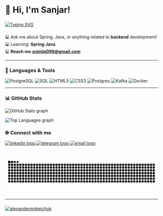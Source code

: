 # 👋 Hi, I'm Sanjar!

###

[![Typing SVG](https://readme-typing-svg.herokuapp.com?color=%2336BCF7&lines=Hello+there;Looking+for+conquest;Java+Go+Go!&speed=45)](https://git.io/typing-svg)

###

💻 Ask me about Spring, Java, or anything related to **backend** development!  
💻 Learning: **Spring Java**.  
💻 **Reach me** **snjmbj099@gmail.com**

---
<div align="left">

  <h3>🧰 Languages & Tools</h3>

  <!-- 🛠️ Shields -->
  <p>
    <img src="https://img.shields.io/badge/PostgreSQL-%23316192.svg?style=for-the-badge&logo=postgresql&logoColor=white" alt="PostgreSQL" />
    <img src="https://img.shields.io/badge/SQL-%2300758F.svg?style=for-the-badge&logo=databricks&logoColor=white" alt="SQL" />
    <img src="https://img.shields.io/badge/html5-%23E34F26.svg?style=for-the-badge&logo=html5&logoColor=white" alt="HTML5" />
    <img src="https://img.shields.io/badge/css3-%231572B6.svg?style=for-the-badge&logo=css3&logoColor=white" alt="CSS3" />
    <img src="https://img.shields.io/badge/postgres-%23316192.svg?style=for-the-badge&logo=postgresql&logoColor=white" alt="Postgres" />
    <img src="https://img.shields.io/badge/Kafka-black?style=for-the-badge&logo=apachekafka" alt="Kafka" />
    <img src="https://img.shields.io/badge/Docker-%232496ED.svg?style=for-the-badge&logo=docker&logoColor=white" alt="Docker" />
  </p>
</div>

---

### 📊 GitHub Stats
<div align="left">
  <img
    src="https://github-readme-stats.vercel.app/api?username=Snj203&hide_title=false&hide_rank=false&show_icons=true&include_all_commits=true&count_private=true&disable_animations=false&theme=rose_pine&locale=en&hide_border=true&custom_title=See%20how%20I%20look"
    height="190"
    alt="GitHub Stats graph"
  />

  <img
    src="https://github-readme-stats.vercel.app/api/top-langs?username=Snj203&locale=en&hide_title=false&layout=compact&card_width=320&langs_count=5&theme=rose_pine&hide_border=true&custom_title=I%20frequently%20use%20it."
    height="190"
    alt="Top Languages graph"
  />
</div>

### 🌐 Connect with me
<div align="left">
  <a href="https://www.linkedin.com/in/%D1%81%D0%B0%D0%BD%D0%B6%D0%B0%D1%80-%D0%BC%D0%B8%D0%BD%D0%B1%D0%B0%D0%B5%D0%B2-62b662365/" target="_blank">
    <img src="https://img.shields.io/static/v1?message=LinkedIn&logo=linkedin&label=&color=0077B5&logoColor=white&labelColor=&style=for-the-badge" height="35" alt="linkedin logo"  />
  </a>
  <a href="https://t.me/PjhtY823" target="_blank">
    <img src="https://img.shields.io/static/v1?message=Telegram&logo=telegram&label=&color=2CA5E0&logoColor=white&labelColor=&style=for-the-badge" height="35" alt="telegram logo"  />
  </a>
  <a href="mailto:snjmbj099@gmail.com" target="_blank">
  <img src="https://img.shields.io/static/v1?message=Email&logo=gmail&label=&color=D14836&logoColor=white&labelColor=&style=for-the-badge" height="35" alt="email logo" />
</a>
</div>

###

<br clear="both">
<img src="https://raw.githubusercontent.com/alexandermokeichuk/alexandermokeichuk/output/snake.svg" alt="Snake animation" />

###

---

###

<p align="left"> <a href="https://github.com/ryo-ma/github-profile-trophy"><img src="https://github-profile-trophy.vercel.app/?username=alexandermokeichuk" alt="alexandermokeichuk" /></a> </p>

###
